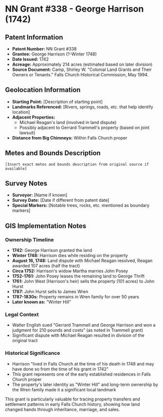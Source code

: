 # NN Grant #338 - George Harrison (1742)

## Patent Information
- **Patent Number:** NN Grant #338
- **Grantee:** George Harrison (?-Winter 1748)
- **Date Issued:** 1742
- **Acreage:** Approximately 214 acres (estimated based on later division)
- **Source Document:** Camp, Shirley W. "Colonial Land Grants and Their Owners or Tenants." Falls Church Historical Commission, May 1994.

## Geolocation Information
- **Starting Point:** [Description of starting point]
- **Landmarks Referenced:** [Rivers, springs, roads, etc. that help identify location]
- **Adjacent Properties:** 
  - Michael Reagan's land (involved in land dispute)
  - Possibly adjacent to Gerrard Trammell's property (based on joint lawsuit)
- **Distance from Big Chimneys:** Within Falls Church proper

## Metes and Bounds Description
```
[Insert exact metes and bounds description from original source if available]
```

## Survey Notes
- **Surveyor:** [Name if known]
- **Survey Date:** [Date if different from patent date]
- **Special Markers:** [Notable trees, rocks, etc. mentioned as boundary markers]

## GIS Implementation Notes

### Ownership Timeline
- **1742:** George Harrison granted the land
- **Winter 1748:** Harrison dies while residing on the property
- **August 16, 1748:** Land dispute with Michael Reagan resolved, Reagan awarded 107 acres (half the tract)
- **Circa 1752:** Harrison's widow Martha marries John Posey
- **1752-1761:** John Posey leases the remaining land to George Thrift
- **1761:** John West (Harrison's heir) sells the property (101 acres) to John Hurst
- **1787:** John Hurst sells to James Wren
- **1787-1830s:** Property remains in Wren family for over 50 years
- **Later known as:** "Winter Hill"

### Legal Context
- Walter English sued "Gerrard Trammell and George Harrison and won a judgment for 210 pounds and costs" (as noted in Trammell grant)
- Significant dispute with Michael Reagan resulted in division of the original tract

### Historical Significance
- Harrison "lived in Falls Church at the time of his death in 1748 and may have done so from the time of his grant in 1742"
- This grant represents one of the early established residences in Falls Church proper
- The property's later identity as "Winter Hill" and long-term ownership by the Wren family made it a significant local landmark

This grant is particularly valuable for tracing property transfers and settlement patterns in early Falls Church history, showing how land changed hands through inheritance, marriage, and sales. 